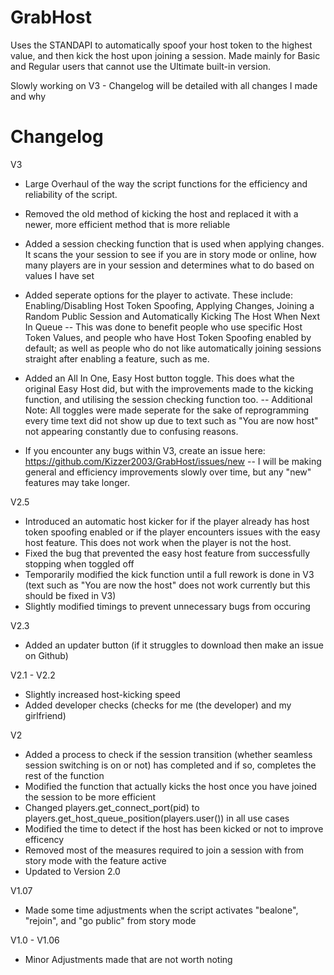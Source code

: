 # GrabHost

Uses the STANDAPI to automatically spoof your host token to the highest value, and then kick the host upon joining a session. Made mainly for Basic and Regular users that cannot use the Ultimate built-in version.

Slowly working on V3 - Changelog will be detailed with all changes I made and why

# Changelog 
V3
- Large Overhaul of the way the script functions for the efficiency and reliability of the script.

- Removed the old method of kicking the host and replaced it with a newer, more efficient method that is more reliable

- Added a session checking function that is used when applying changes. It scans the your session to see if you are in story mode or online, how many players are in your session and determines what to do based on values I have set

- Added seperate options for the player to activate. These include: Enabling/Disabling Host Token Spoofing, Applying Changes, Joining a Random Public Session and Automatically Kicking The Host When Next In Queue -- This was done to benefit people who use specific Host Token Values, and people who have Host Token Spoofing enabled by default; as well as people who do not like automatically joining sessions straight after enabling a feature, such as me. 

- Added an All In One, Easy Host button toggle. This does what the original Easy Host did, but with the improvements made to the kicking function, and utilising the session checking function too. -- Additional Note: All toggles were made seperate for the sake of reprogramming every time text did not show up due to text such as "You are now host" not appearing constantly due to confusing reasons.

- If you encounter any bugs within V3, create an issue here: https://github.com/Kizzer2003/GrabHost/issues/new -- I will be making general and efficiency improvements slowly over time, but any "new" features may take longer.


V2.5
- Introduced an automatic host kicker for if the player already has host token spoofing enabled or if the player encounters issues with the easy host feature. This does not work when the player is not the host.
- Fixed the bug that prevented the easy host feature from successfully stopping when toggled off
- Temporarily modified the kick function until a full rework is done in V3 (text such as "You are now the host" does not work currently but this should be fixed in V3)
- Slightly modified timings to prevent unnecessary bugs from occuring

V2.3
- Added an updater button (if it struggles to download then make an issue on Github)

V2.1 - V2.2
- Slightly increased host-kicking speed
- Added developer checks (checks for me (the developer) and my girlfriend)

V2
- Added a process to check if the session transition (whether seamless session switching is on or not) has completed and if so, completes the rest of the function
- Modified the function that actually kicks the host once you have joined the session to be more efficient
- Changed players.get_connect_port(pid) to players.get_host_queue_position(players.user()) in all use cases
- Modified the time to detect if the host has been kicked or not to improve efficency
- Removed most of the measures required to join a session with from story mode with the feature active
- Updated to Version 2.0

V1.07
- Made some time adjustments when the script activates "bealone", "rejoin", and "go public" from story mode

V1.0 - V1.06
- Minor Adjustments made that are not worth noting
